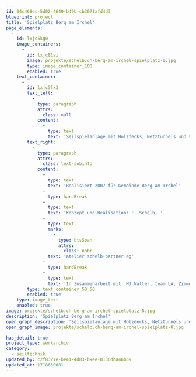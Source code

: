 ```yaml
---
id: 04c468ec-5d02-4649-b49b-cb3071afd4d3
blueprint: project
title: 'Spielplatz Berg am Irchel'
page_elements:
  -
    id: lxjc5kg0
    image_containers:
      -
        id: lxjc81si
        image: projekte/schelb.ch-berg-am-irchel-spielplatz-0.jpg
        type: image_container_100
        enabled: true
    text_container:
      -
        id: lxjc5lx3
        text_left:
          -
            type: paragraph
            attrs:
              class: null
            content:
              -
                type: text
                text: 'Seilspielanlage mit Holzdecks, Netztunnels und verschiedenen Seilnetz-Raumstrukturen'
        text_right:
          -
            type: paragraph
            attrs:
              class: text-subinfo
            content:
              -
                type: text
                text: 'Realisiert 2007 für Gemeinde Berg am Irchel'
              -
                type: hardBreak
              -
                type: text
                text: 'Konzept und Realisation: F. Schelb, '
              -
                type: text
                marks:
                  -
                    type: btsSpan
                    attrs:
                      class: nobr
                text: 'atelier schelb+partner ag'
              -
                type: hardBreak
              -
                type: text
                text: 'In Zusammenarbeit mit: HJ Walter, team LA, Zimmerei Oberhänsli,'
        type: text_container_50_50
        enabled: true
    type: image_text
    enabled: true
image: projekte/schelb.ch-berg-am-irchel-spielplatz-0.jpg
description: 'Spielplatz Berg am Irchel'
open_graph_description: 'Seilspielanlage mit Holzdecks, Netztunnels und verschiedenen Seilnetz-Raumstrukturen'
open_graph_image: projekte/schelb.ch-berg-am-irchel-spielplatz-0.jpg

has_detail: true
project_type: werkarchiv
category:
  - seiltechnik
updated_by: c2f8321e-be41-4d83-b9ee-8136dba46b39
updated_at: 1718650681
---
```

